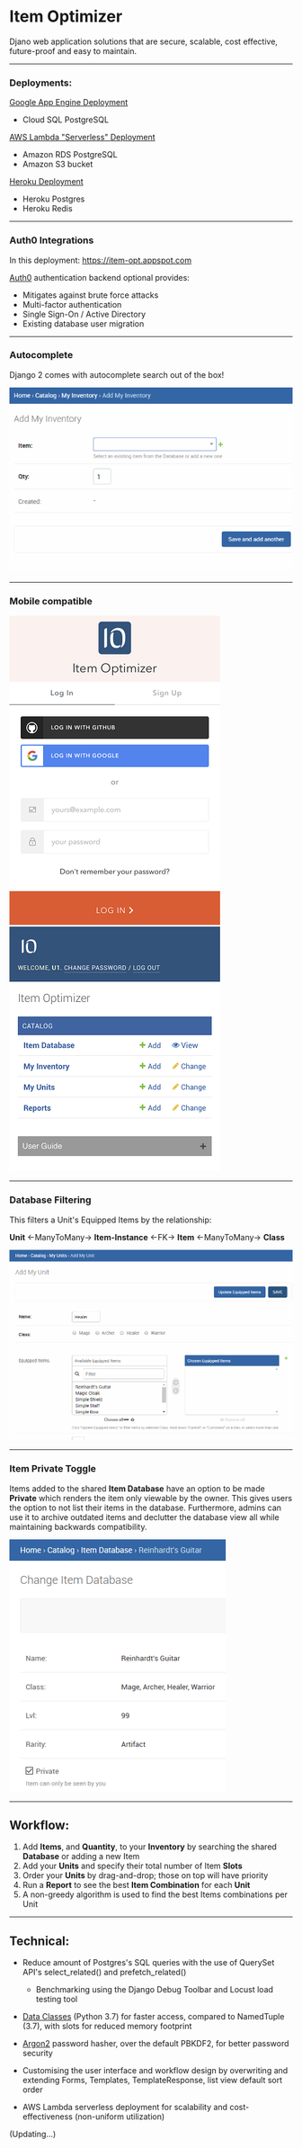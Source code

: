 # Item Optimizer

Djano web application solutions that are secure, scalable, cost effective, future-proof and easy to maintain.

---

### Deployments:

[Google App Engine Deployment](https://item-opt.appspot.com)

- Cloud SQL PostgreSQL

[AWS Lambda "Serverless" Deployment](https://pks3imvspa.execute-api.ca-central-1.amazonaws.com/dev)

- Amazon RDS PostgreSQL
- Amazon S3 bucket

[Heroku Deployment](https://iopt.herokuapp.com)

- Heroku Postgres
- Heroku Redis

---

### Auth0 Integrations

In this deployment: https://item-opt.appspot.com

[Auth0](https://auth0.com) authentication backend optional provides:

- Mitigates against brute force attacks
- Multi-factor authentication
- Single Sign-On / Active Directory
- Existing database user migration

---

### Autocomplete

Django 2 comes with autocomplete search out of the box!

![](img/item-autocomplete.gif "Item Autocomplete")

---

### Mobile compatible

![](img/Mobile-Auth0-Login.png "Mobile Auth0 Login") ![](img/Mobile-Main.png "Mobile Main")

---

### Database Filtering

This filters a Unit's Equipped Items by the relationship:

**Unit** <-ManyToMany-> **Item-Instance** <-FK-> **Item** <-ManyToMany-> **Class**

![](img/unit-item-filter.gif "Unit Item Filter")

---

### Item Private Toggle

Items added to the shared **Item Database** have an option to be made **Private** which renders the item only viewable by the owner. This gives users the option to not list their items in the database. Furthermore, admins can use it to archive outdated items and declutter the database view all while maintaining backwards compatibility.

![](img/item-private.png "Item Private Mode")

---

## Workflow:

1. Add **Items**, and <b>Quantity</b>, to your <b>Inventory</b> by searching the shared <b>Database</b> or adding a new Item
   <li>Add your <b>Units</b> and specify their total number of Item <b>Slots</b> </li>
   <li>Order your <b>Units</b> by drag-and-drop; those on top will have priority</li>
   <li>Run a <b>Report</b> to see the best <b>Item Combination</b> for each <b>Unit</b></li>
   <li>A non-greedy algorithm is used to find the best Items combinations per Unit </li>

---

## Technical:

- Reduce amount of Postgres's SQL queries with the use of QuerySet API's select_related() and prefetch_related()

  - Benchmarking using the Django Debug Toolbar and Locust load testing tool

- [Data Classes](https://www.youtube.com/watch?v=T-TwcmT6Rcw) (Python 3.7) for faster access, compared to NamedTuple (3.7), with slots for reduced memory footprint

- [Argon2](https://github.com/p-h-c/phc-winner-argon2) password hasher, over the default PBKDF2, for better password security

- Customising the user interface and workflow design by overwriting and extending Forms, Templates, TemplateResponse, list view default sort order

- AWS Lambda serverless deployment for scalability and cost-effectiveness (non-uniform utilization)

(Updating...)
